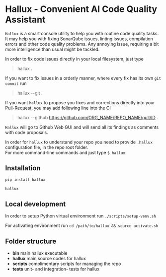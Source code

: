 # Hallux - Convenient AI Code Quality Assistant

`Hallux` is a smart console utility to help you with routine code quality tasks. 
It may help you with fixing SonarQube issues, linting issues, compilation errors and other code quality problems.
Any annoying issue, requiring a bit more intelligence than usual might be tackled. 

In order to fix code issues directly in your local filesystem, just type  
> hallux .

If you want to fix issues in a orderly manner, where every fix has its own `git commit` run
> hallux --git .

If you want `hallux` to propose you fixes and corrections directly into your Pull-Request, you may add following line into the CI
> hallux --github https://github.com/ORG_NAME/REPO_NAME/pull/ID .

`Hallux` will go to Github Web GUI and will send all its findings as comments with code proposals.

In order for `hallux` to understand your repo you need to provide `.hallux` configuration file, in the repo root folder.  
For more command-line commands and just type `$ hallux` 


## Installation

```bash
pip install hallux

hallux
```


## Local development

In order to setup Python virtual environment run `./scripts/setup-venv.sh`

For activating environment run `cd /path/to/hallux && source activate.sh` 


## Folder structure
* **bin** main hallux executable
* **hallux** main source codes for hallux
* **scripts** complimentary scripts for managing the repo
* **tests** unit- and integration- tests for hallux 
